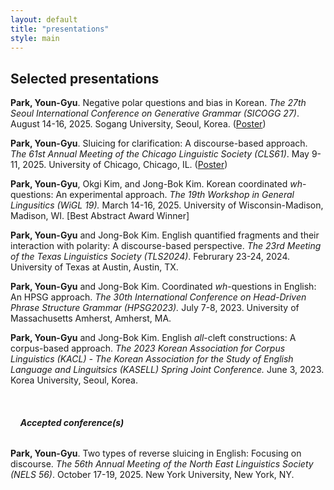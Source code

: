 ```yaml
---
layout: default
title: "presentations"
style: main
---
```


## Selected presentations

**Park, Youn-Gyu**. Negative polar questions and bias in Korean. *The 27th Seoul International Conference on Generative Grammar (SICOGG 27)*. August 14-16, 2025. Sogang University, Seoul, Korea. ([Poster](https://youngyu-park.github.io/assets/downloads/kor_neg_q_poster_SICOGG.pdf))

<!--**Park, Youn-Gyu**. Reverse sluicing in English: A discourse-based approach. *2025 Summer Conference of Korean Society for Language and Information (KSLI)*. June 14, 2025. Kyungpook National University, Daegu, Korea.-->

**Park, Youn-Gyu**. Sluicing for clarification: A discourse-based approach. *The 61st Annual Meeting of the Chicago Linguistic Society (CLS61)*. May 9-11, 2025. University of Chicago, Chicago, IL. ([Poster](https://youngyu-park.github.io/assets/downloads/park_2025_clarification_sluicing_poster_CLS.pdf))

**Park, Youn-Gyu**, Okgi Kim, and Jong-Bok Kim. Korean coordinated *wh*-questions: An experimental approach. *The 19th Workshop in General Lingusitics (WiGL 19).* March 14-16, 2025. University of Wisconsin-Madison, Madison, WI. [Best Abstract Award Winner]

<!--**Park, Youn-Gyu**.  Sluicing for clarification: A discourse-based approach. *The 17th Annual Meeting of the Illinois Language and Linguistics Society (ILLS17)*.  March 7-8, 2025. University of Illinois Urbana-Champaign, Urbana, IL.-->

<!--**Park, Youn-Gyu**, Okgi Kim, and Jonb-Bok Kim.  Korean coordinated *wh*-questions: A theoretical and experimental perspective. *2024 Research Workshop on Fragments in Seoul*.  September 7, 2024. Kyung Hee University, Seoul, Korea.-->

<!--**Park, Youn-Gyu** and Okgi Kim. Similarities and differences between coordinated wh-questions in English and Korean. *Joint Workshop of Department of Language and Information, PNU & Institute for the Study of Language and Information, KHU (KHU-ISLI)*. April 26, 2024. Pusan National University, Busan, Korea.-->

**Park, Youn-Gyu** and Jong-Bok Kim. English quantified fragments and their interaction with polarity: A discourse-based perspective. *The 23rd Meeting of the Texas Linguistics Society (TLS2024)*. Februrary 23-24, 2024. University of Texas at Austin, Austin, TX.

<!--**Park, Youn-Gyu**. Quatified fragments in English: A corpus-based perspective. *The 2023 LSK Young Scholar Symposium.* December 8 2023. Korea University, Seoul, Korea.-->

**Park, Youn-Gyu** and Jong-Bok Kim. Coordinated *wh*-questions in English: An HPSG approach. *The 30th International Conference on Head-Driven Phrase Structure Grammar (HPSG2023).* July 7-8, 2023. University of Massachusetts Amherst, Amherst, MA.

<!--**Park, Youn-Gyu** and Jong-Bok Kim. English all-cleft constructions: A construction-based approach. The 24th Annual International Conference of the English Department (AICED-24).* June 9-11 2023. University of Bucharest, Bucharest, Romania.-->

**Park, Youn-Gyu** and Jong-Bok Kim. English *all*-cleft constructions: A corpus-based approach. *The 2023 Korean Association for Corpus Linguistics (KACL) - The Korean Association for the Study of English Language and Linguitsics (KASELL) Spring Joint Conference.* June 3, 2023. Korea University, Seoul, Korea.

<!--**Park, Youn-Gyu** and Jong-Bok Kim. Coordinated *wh*-questions in English: A corpus-based approach. *The 39th Northwest Linguistics Conference (NWLC39).* May 13-14 2023. University of Victoria, Victoria, Canada.-->

<!--**Park, Youn-Gyu**. English emphatic reflexives: A corpus-based approach. *The 2021 Fall Linguistic Society of Korea Young Scholar Symposium.* October 22 2021. Kyung Hee University, Seoul, Korea.-->


<br/>


###### &nbsp; &nbsp; **Accepted conference(s)**
**Park, Youn-Gyu**. Two types of reverse sluicing in English: Focusing on discourse. *The 56th Annual Meeting of the North East Linguistics Society (NELS 56)*. October 17-19, 2025. New York University, New York, NY.


<!--**Park, Youn-Gyu** and Jong-Bok Kim. English quantified fragments: A corpus-based approach. *The 16th Annual Meeting of the Illinois Language and Linguistics Society (ILLS16)*.  March 1-2, 2024. University of Illinois Urbana-Champaign, Urbana, Illinois. [Travel grant winner]-->